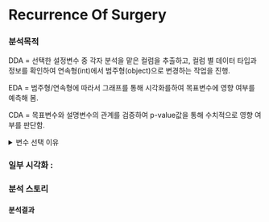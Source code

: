 # Recurrence Of Surgery

### 분석목적
DDA = 선택한 설정변수 중 각자 분석을 맡은 컬럼을 추출하고,
     컬럼 별 데이터 타입과 정보를 확인하여 연속형(int)에서 범주형(object)으로 변경하는 작업을 진행.

EDA = 범주형/연속형에 따라서 그래프를 통해 시각화를하여 목표변수에 영향 여부를 예측해 봄. 

CDA = 목표변수와 설명변수의 관계를 검증하여 p-value값을 통해 수치적으로 영향 여부를 판단함.

<details >
<summary>변수 선택 이유 </summary>

### DDA 분석
| 변수    | 변수의 설명   | 데이터 분류 | 분석가 의견  | 변수 선택 이유 |
|------|------|-----|-------|------|
| 입원기간   | 입원 기간   | 날짜형 |                 | 설명변수
| 직업     | 환자의 직업   | 명목형  | 분류를 목적으로 하는 데이터 |
| 체중   | 환자의 체중   | 연속형 | 소수점으로 표현 가능한 수치형 데이터 |
| 연령     | 환자의 연령   | 연속형  |                 |
| 환자통증정도  | 환자의 통증 정도 | 이산형 | 수치적인 의미를 가지나 소수점의 형태로 표현되지 못하는 데이터 |
| 통증기간(월)   | 통증 기간 (월) | 이산형 | 정수 데이터값을 가지는 데이터  |
| 당뇨여부   | 당뇨 여부 | 명목형     | 해당 존재 여부만을 나타내는 데이터  |
| 심혈관질환   | 심혈관질환 여부 | 명목형    | 해당 존재 여부만을 나타내는 데이터 |
| 암발병여부  | 암 발병 여부   | 명목형  |해당 존재 여부만을 나타내는 데이터  |
| 수술기법     | 수술 기법  |명목형 | 분류를 목적으로 하는 데이터 |
| 전방디스크높이(mm) | 전방 디스크 높이  | 연속형  | 소수점으로 표현 가능한 수치형 데이터|
| 후방디스크높이(mm)  | 후방 | 연속형  | 소수점으로 표현 가능한 수치형 데이터| 
| PI    | PI              |연속형 | 소수점으로 표현 가능한 수치형 데이터|
| 디스크단면적    | 디스크 단면적      |연속형 | 소수점으로 표현 가능한 수치형 데이터|
| 디스크위치   | 디스크 위치        |이산형 | 정수 데이터값을 가지는 데이터 | 

### 분석 기준 :   연령대에 따라 발생되는 질병의 종류 분포도 (x:연령, y:질병 종류 ) 

</details>

### 일부 시각화 : 
### 분석 스토리 
#### 분석결과 

